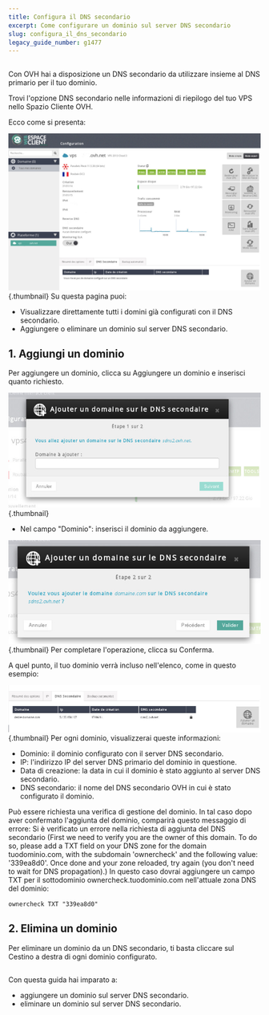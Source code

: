 ```yaml
---
title: Configura il DNS secondario
excerpt: Come configurare un dominio sul server DNS secondario
slug: configura_il_dns_secondario
legacy_guide_number: g1477
---
```



## 
Con OVH hai a disposizione un DNS secondario da utilizzare insieme al DNS primario per il tuo dominio.

Trovi l'opzione DNS secondario nelle informazioni di riepilogo del tuo VPS nello Spazio Cliente OVH.

Ecco come si presenta:

![](images/img_2008.jpg){.thumbnail}
Su questa pagina puoi:


- Visualizzare direttamente tutti i domini già configurati con il DNS secondario.
- Aggiungere o eliminare un dominio sul server DNS secondario.




## 1. Aggiungi un dominio
Per aggiungere un dominio, clicca su Aggiungere un dominio e inserisci quanto richiesto.

![](images/img_2009.jpg){.thumbnail}

- Nel campo "Dominio": inserisci il dominio da aggiungere.



![](images/img_2010.jpg){.thumbnail}
Per completare l'operazione, clicca su Conferma.

A quel punto, il tuo dominio verrà incluso nell'elenco, come in questo esempio:

![](images/img_2011.jpg){.thumbnail}
Per ogni dominio, visualizzerai queste informazioni:


- Dominio: il dominio configurato con il server DNS secondario.
- IP: l'indirizzo IP del server DNS primario del dominio in questione.
- Data di creazione: la data in cui il dominio è stato aggiunto al server DNS secondario.
- DNS secondario: il nome del DNS secondario OVH in cui è stato configurato il dominio.


Può essere richiesta una verifica di gestione del dominio. In tal caso dopo aver confermato l'aggiunta del dominio, comparirà questo messaggio di errore:
Si è verificato un errore nella richiesta di aggiunta del DNS secondario (First we need to verify you are the owner of this domain. To do so, please add a TXT field on your DNS zone for the domain tuodominio.com, with the subdomain 'ownercheck' and the following value: '339ea8d0'. Once done and your zone reloaded, try again (you don't need to wait for DNS propagation).)
In questo caso dovrai aggiungere un campo TXT per il sottodominio ownercheck.tuodominio.com nell'attuale zona DNS del dominio:


```
ownercheck TXT "339ea8d0"
```




## 2. Elimina un dominio
Per eliminare un dominio da un DNS secondario, ti basta cliccare sul Cestino a destra di ogni dominio configurato.


## 
Con questa guida hai imparato a:

- aggiungere un dominio sul server DNS secondario.
- eliminare un dominio sul server DNS secondario.



